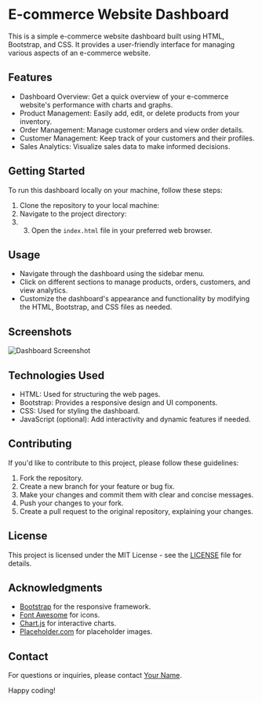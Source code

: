 
# E-commerce Website Dashboard

This is a simple e-commerce website dashboard built using HTML, Bootstrap, and CSS. It provides a user-friendly interface for managing various aspects of an e-commerce website.

## Features

- Dashboard Overview: Get a quick overview of your e-commerce website's performance with charts and graphs.
- Product Management: Easily add, edit, or delete products from your inventory.
- Order Management: Manage customer orders and view order details.
- Customer Management: Keep track of your customers and their profiles.
- Sales Analytics: Visualize sales data to make informed decisions.

## Getting Started

To run this dashboard locally on your machine, follow these steps:

1. Clone the repository to your local machine:
2. Navigate to the project directory:
3. 3. Open the `index.html` file in your preferred web browser.

## Usage

- Navigate through the dashboard using the sidebar menu.
- Click on different sections to manage products, orders, customers, and view analytics.
- Customize the dashboard's appearance and functionality by modifying the HTML, Bootstrap, and CSS files as needed.

## Screenshots

![Dashboard Screenshot](screenshots/dashboard.png)

## Technologies Used

- HTML: Used for structuring the web pages.
- Bootstrap: Provides a responsive design and UI components.
- CSS: Used for styling the dashboard.
- JavaScript (optional): Add interactivity and dynamic features if needed.

## Contributing

If you'd like to contribute to this project, please follow these guidelines:

1. Fork the repository.
2. Create a new branch for your feature or bug fix.
3. Make your changes and commit them with clear and concise messages.
4. Push your changes to your fork.
5. Create a pull request to the original repository, explaining your changes.

## License

This project is licensed under the MIT License - see the [LICENSE](LICENSE) file for details.

## Acknowledgments

- [Bootstrap](https://getbootstrap.com/) for the responsive framework.
- [Font Awesome](https://fontawesome.com/) for icons.
- [Chart.js](https://www.chartjs.org/) for interactive charts.
- [Placeholder.com](https://placeholder.com/) for placeholder images.

## Contact

For questions or inquiries, please contact [Your Name](mailto:your.email@example.com).

Happy coding!
